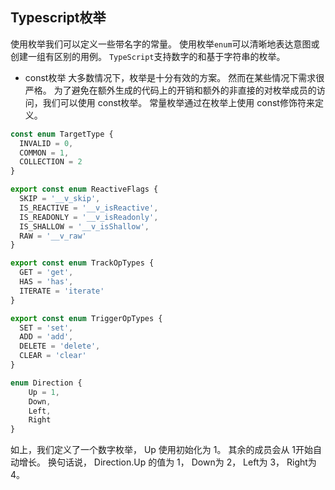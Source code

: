 ## Typescript枚举

使用枚举我们可以定义一些带名字的常量。 使用枚举`enum`可以清晰地表达意图或创建一组有区别的用例。 `TypeScript`支持数字的和基于字符串的枚举。

- const枚举
大多数情况下，枚举是十分有效的方案。 然而在某些情况下需求很严格。 为了避免在额外生成的代码上的开销和额外的非直接的对枚举成员的访问，我们可以使用 const枚举。 常量枚举通过在枚举上使用 const修饰符来定义。
```js
const enum TargetType {
  INVALID = 0,
  COMMON = 1,
  COLLECTION = 2
}

export const enum ReactiveFlags {
  SKIP = '__v_skip',
  IS_REACTIVE = '__v_isReactive',
  IS_READONLY = '__v_isReadonly',
  IS_SHALLOW = '__v_isShallow',
  RAW = '__v_raw'
}

export const enum TrackOpTypes {
  GET = 'get',
  HAS = 'has',
  ITERATE = 'iterate'
}

export const enum TriggerOpTypes {
  SET = 'set',
  ADD = 'add',
  DELETE = 'delete',
  CLEAR = 'clear'
}
```
```js
enum Direction {
    Up = 1,
    Down,
    Left,
    Right
}
```
如上，我们定义了一个数字枚举， Up 使用初始化为 1。 其余的成员会从 1开始自动增长。 换句话说， Direction.Up 的值为 1， Down为 2， Left为 3， Right为 4。